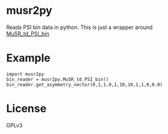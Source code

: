 # musr2py

Reads PSI bin data in python. This is just a wrapper around [MuSR_td_PSI_bin](http://lmu.web.psi.ch/docu/manuals/bulk_manuals/software/Class_MuSR_PSI/main.html)

# Example

    
    import musr2py
    bin_reader = musr2py.MuSR_td_PSI_bin()
    bin_reader.get_asymmetry_vector(0,1,1.0,1,10,10,1,1,0,0.0)    

# License
GPLv3
